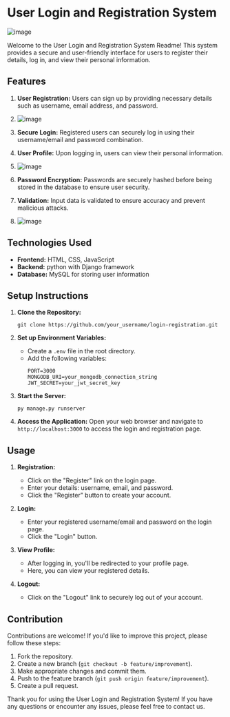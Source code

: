 # User Login and Registration System
![image](https://github.com/KyatramoniRakesh/Login-SignUp-Page/assets/93992093/dd26da9d-2bf7-4242-a0df-19c38e033c3f)


Welcome to the User Login and Registration System Readme! This system provides a secure and user-friendly interface for users to register their details, log in, and view their personal information.


## Features

1. **User Registration:** Users can sign up by providing necessary details such as username, email address, and password.
2. ![image](https://github.com/KyatramoniRakesh/Login-SignUp-Page/assets/93992093/5bf72690-acd7-4d06-8de9-1322094b5ce3)
3. **Secure Login:** Registered users can securely log in using their username/email and password combination.
4. **User Profile:** Upon logging in, users can view their personal information.
5. ![image](https://github.com/KyatramoniRakesh/Login-SignUp-Page/assets/93992093/f6b278e3-c084-4e3d-88e5-3fdb169bb46b)

6. **Password Encryption:** Passwords are securely hashed before being stored in the database to ensure user security.
7. **Validation:** Input data is validated to ensure accuracy and prevent malicious attacks.
8. ![image](https://github.com/KyatramoniRakesh/Login-SignUp-Page/assets/93992093/1633c709-0398-4ddf-b84c-70f9e7dbb50a)


## Technologies Used

- **Frontend:** HTML, CSS, JavaScript
- **Backend:** python with Django framework 
- **Database:** MySQL for storing user information


## Setup Instructions

1. **Clone the Repository:**
   ```
   git clone https://github.com/your_username/login-registration.git
   ```


2. **Set up Environment Variables:**
   - Create a `.env` file in the root directory.
   - Add the following variables:
     ```
     PORT=3000
     MONGODB_URI=your_mongodb_connection_string
     JWT_SECRET=your_jwt_secret_key
     ```

3. **Start the Server:**
   ```
   py manage.py runserver   
   ```

4. **Access the Application:**
   Open your web browser and navigate to `http://localhost:3000` to access the login and registration page.

## Usage

1. **Registration:**
   - Click on the "Register" link on the login page.
   - Enter your details: username, email, and password.
   - Click the "Register" button to create your account.

2. **Login:**
   - Enter your registered username/email and password on the login page.
   - Click the "Login" button.

3. **View Profile:**
   - After logging in, you'll be redirected to your profile page.
   - Here, you can view your registered details.

4. **Logout:**
   - Click on the "Logout" link to securely log out of your account.

## Contribution

Contributions are welcome! If you'd like to improve this project, please follow these steps:

1. Fork the repository.
2. Create a new branch (`git checkout -b feature/improvement`).
3. Make appropriate changes and commit them.
4. Push to the feature branch (`git push origin feature/improvement`).
5. Create a pull request.



Thank you for using the User Login and Registration System! If you have any questions or encounter any issues, please feel free to contact us.

